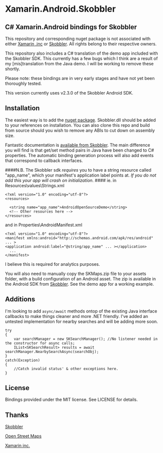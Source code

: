 Xamarin.Android.Skobbler
========================

## C# Xamarin.Android bindings for Skobbler ##

This repository and corresponding nuget package is not associated with either [Xamarin .inc](http://xamarin.com/) or [Skobbler](http://www.skobbler.com/). All rights belong to their respective owners.

This repository also includes a C# translation of the demo app included with the Skobbler SDK. This currently has a few bugs which I think are a result of my [mis]translation from the Java demo. I will be working to remove these shortly.

Please note: these bindings are in very early stages and have not yet been thoroughly tested.

This version currently uses v2.3.0 of the Skobbler Android SDK.

## Installation ##

The easiest way is to add the [nuget package](https://www.nuget.org/packages/Xamarin.Android.Skobbler/). Skobbler.dll should be added to your references on installation. You can also clone this repo and build from source should you wish to remove any ABIs to cut down on assembly size.

Fantastic documentation is [available from Skobbler](http://developer.skobbler.com/getting-started/android). The main difference you will find is that get/set method pairs in Java have been changed to  C# properties. The automatic binding generation process will also add events that correspond to callback interfaces.

####N.B. The Skobbler sdk *requires* you to have a string resource called "app_name", which your manifest's application label points at. *If you do not add this your app will crash on initialization.* ####
ie. in Resources\values\Strings.xml


    <?xml version="1.0" encoding="utf-8"?>
    <resources>
    
      <string name="app_name">AndroidOpenSourceDemo</string>
      <!-- Other resources here -->
    </resources>
and in Properties\AndroidManifest.xml

    <?xml version="1.0" encoding="utf-8"?>
    <manifest xmlns:android="http://schemas.android.com/apk/res/android" ... >
    <application android:label="@string/app_name" ... ></application>
      ...
    </manifest>


I believe this is required for analytics purposes.

You will also need to manually copy the SKMaps.zip file to your assets folder, with a build configuration of an Android asset. The zip is available in the Android SDK from [Skobbler](http://developer.skobbler.com/support#download). See the demo app for a working example.

## Additions ##

I'm looking to add `async/await` methods ontop of the existing Java interface callbacks to make things cleaner and more .NET friendly. I've added an untested implementation for nearby searches and will be adding more soon.

    try
    {
    	var searchManager = new SKSearchManager(); //No listener needed in the constructor for async calls;
    	IList<SKSearchResult> results = await searchManager.NearbySearchAsync(searchObj);
    }
    catch(Exception)
    {
    	//Catch invalid status' & other exceptions here.
    }
    


## License ##
Bindings provided under the MIT license. See LICENSE for details.

## Thanks ##
[Skobbler](http://www.skobbler.com/)

[Open Street Maps](http://www.openstreetmap.org/)

[Xamarin inc.](http://xamarin.com/)